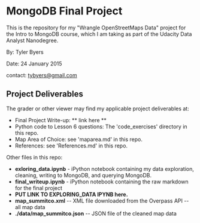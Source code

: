 # MongoDB Final Project

This is the repository for my "Wrangle OpenStreetMaps Data" project for the Intro to MongoDB course, which I am taking as part of the Udacity Data Analyst Nanodegree.

By: Tyler Byers

Date: 24 January 2015

contact: tybyers@gmail.com

## Project Deliverables

The grader or other viewer may find my applicable project deliverables at:

 * Final Project Write-up: ** link here **
 * Python code to Lesson 6 questions: The 'code_exercises' directory in this repo.
 * Map Area of Choice: see 'maparea.md' in this repo.
 * References: see 'References.md' in this repo.
 
Other files in this repo:

 * **exloring_data.ipynb** - iPython notebook containing my data exploration, cleaning, writing to MongoDB, and querying MongoDB.
 * **final_writeup.ipynb** - iPython notebook containing the raw markdown for the final project
 * **PUT LINK TO EXPLORING_DATA IPYNB here.**
 * **map_summitco.xml** -- XML file downloaded from the Overpass API -- all map data
 * **./data/map_summitco.json** -- JSON file of the cleaned map data






